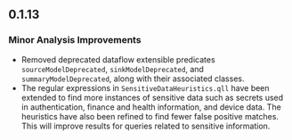 ## 0.1.13

### Minor Analysis Improvements

* Removed deprecated dataflow extensible predicates `sourceModelDeprecated`, `sinkModelDeprecated`, and `summaryModelDeprecated`, along with their associated classes.
* The regular expressions in `SensitiveDataHeuristics.qll` have been extended to find more instances of sensitive data such as secrets used in authentication, finance and health information, and device data. The heuristics have also been refined to find fewer false positive matches. This will improve results for queries related to sensitive information.
